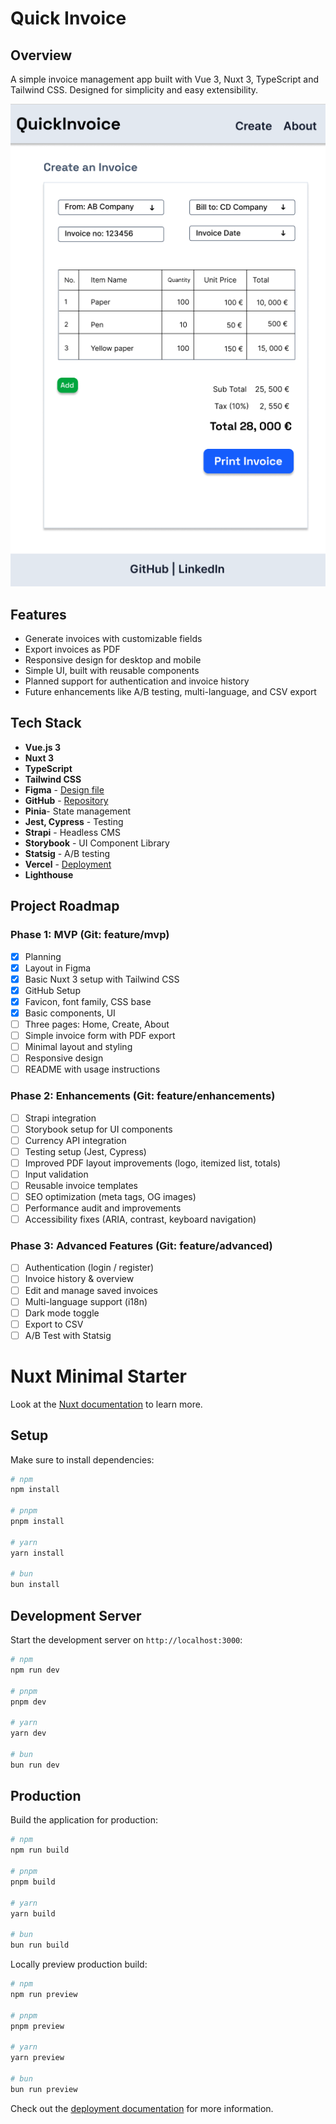 # Quick Invoice

## Overview
A simple invoice management app built with Vue 3, Nuxt 3, TypeScript and Tailwind CSS.
Designed for simplicity and easy extensibility.

![Quick Invoice Screenshot](public/wireframe-quick-invoice.png)

## Features
- Generate invoices with customizable fields
- Export invoices as PDF
- Responsive design for desktop and mobile
- Simple UI, built with reusable components
- Planned support for authentication and invoice history
- Future enhancements like A/B testing, multi-language, and CSV export

## Tech Stack
- **Vue.js 3**
- **Nuxt 3**
- **TypeScript**
- **Tailwind CSS**
- **Figma** - [Design file](https://www.figma.com/design/buevG8pmnyx6B4U3FwyRVw/QuickInvoice?node-id=0-1&t=7mFtCDF4piA5mxrS-1)
- **GitHub** - [Repository](https://github.com/kizuyoko/quick-invoice)
- **Pinia**- State management
- **Jest, Cypress** - Testing
- **Strapi** - Headless CMS
- **Storybook** - UI Component Library
- **Statsig** - A/B testing
- **Vercel** - [Deployment](https://quick-invoice-eight.vercel.app/)
- **Lighthouse**

## Project Roadmap

### Phase 1: MVP (Git: feature/mvp)
- [x] Planning
- [x] Layout in Figma
- [x] Basic Nuxt 3 setup with Tailwind CSS
- [x] GitHub Setup
- [x] Favicon, font family, CSS base
- [x] Basic components, UI
- [ ] Three pages: Home, Create, About
- [ ] Simple invoice form with PDF export
- [ ] Minimal layout and styling
- [ ] Responsive design
- [ ] README with usage instructions

### Phase 2: Enhancements (Git: feature/enhancements)
- [ ] Strapi integration
- [ ] Storybook setup for UI components
- [ ] Currency API integration
- [ ] Testing setup (Jest, Cypress)
- [ ] Improved PDF layout improvements (logo, itemized list, totals)
- [ ] Input validation
- [ ] Reusable invoice templates
- [ ] SEO optimization (meta tags, OG images)
- [ ] Performance audit and improvements
- [ ] Accessibility fixes (ARIA, contrast, keyboard navigation)

### Phase 3: Advanced Features (Git: feature/advanced)
- [ ] Authentication (login / register)
- [ ] Invoice history & overview
- [ ] Edit and manage saved invoices
- [ ] Multi-language support (i18n)
- [ ] Dark mode toggle
- [ ] Export to CSV
- [ ] A/B Test with Statsig

# Nuxt Minimal Starter

Look at the [Nuxt documentation](https://nuxt.com/docs/getting-started/introduction) to learn more.

## Setup

Make sure to install dependencies:

```bash
# npm
npm install

# pnpm
pnpm install

# yarn
yarn install

# bun
bun install
```

## Development Server

Start the development server on `http://localhost:3000`:

```bash
# npm
npm run dev

# pnpm
pnpm dev

# yarn
yarn dev

# bun
bun run dev
```

## Production

Build the application for production:

```bash
# npm
npm run build

# pnpm
pnpm build

# yarn
yarn build

# bun
bun run build
```

Locally preview production build:

```bash
# npm
npm run preview

# pnpm
pnpm preview

# yarn
yarn preview

# bun
bun run preview
```

Check out the [deployment documentation](https://nuxt.com/docs/getting-started/deployment) for more information.
